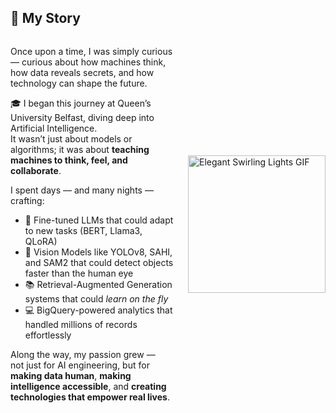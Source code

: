 ## 🌟 My Story

<div style="display: flex; align-items: center; justify-content: space-between;">

<div style="flex: 1;">

Once upon a time, I was simply curious — curious about how machines think, how data reveals secrets, and how technology can shape the future.

🎓 I began this journey at Queen’s University Belfast, diving deep into Artificial Intelligence.  
It wasn’t just about models or algorithms; it was about **teaching machines to think, feel, and collaborate**.

I spent days — and many nights — crafting:
- 🧠 Fine-tuned LLMs that could adapt to new tasks (BERT, Llama3, QLoRA)
- 🎥 Vision Models like YOLOv8, SAHI, and SAM2 that could detect objects faster than the human eye
- 📚 Retrieval-Augmented Generation systems that could *learn on the fly*  
- 💻 BigQuery-powered analytics that handled millions of records effortlessly

Along the way, my passion grew —  
not just for AI engineering, but for **making data human**, **making intelligence accessible**, and **creating technologies that empower real lives**.

</div>

<div style="margin-left: 20px;">
  <img src="https://media4.giphy.com/media/JWuBH9rCO2uZuHBFpm/giphy.gif" width="220px" alt="Elegant Swirling Lights GIF">
</div>

</div>
